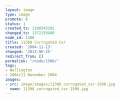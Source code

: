 ```yaml
---
layout: image
type: image
promote: 0
status: 1
created_ts: 1100345292
changed_ts: 1372159480
node_id: 1500
title: 11308 Corrugated Car
created: '2004-11-13'
changed: '2013-06-25'
redirect_from: []
permalink: "/node/1500/"
tags:
- Wellington
- 2004/11 November 2004
images:
- src: image/images/11308_corrugated_car-1500.jpg
  name: 11308_corrugated_car-1500.jpg
---
```


